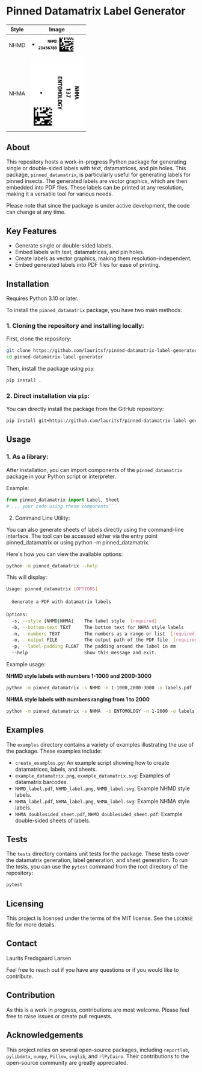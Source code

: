 # Pinned Datamatrix Label Generator


| Style | Image |
|-------|-------|
| NHMD  | <img src="examples/NHMD_label.png" alt="NHMD" width="120" /> | 
| NHMA  | <img src="examples/NHMA_label.png" alt="NHMA" width="140" style=""/> |



## About

This repository hosts a work-in-progress Python package for generating single or double-sided labels with text, datamatrices, and pin holes. This package, `pinned_datamatrix`, is particularly useful for generating labels for pinned insects. The generated labels are vector graphics, which are then embedded into PDF files. These labels can be printed at any resolution, making it a versatile tool for various needs.

Please note that since the package is under active development, the code can change at any time. 

## Key Features

- Generate single or double-sided labels.
- Embed labels with text, datamatrices, and pin holes.
- Create labels as vector graphics, making them resolution-independent.
- Embed generated labels into PDF files for ease of printing.

## Installation
Requires Python 3.10 or later.

To install the `pinned_datamatrix` package, you have two main methods:
### 1. Cloning the repository and installing locally:
First, clone the repository:
```bash	
git clone https://github.com/lauritsf/pinned-datamatrix-label-generator.git
cd pinned-datamatrix-label-generator
```
Then, install the package using `pip`:
```bash
pip install .
```
### 2. Direct installation via `pip`:
You can directly install the package from the GitHub repository:
```bash
pip install git+https://github.com/lauritsf/pinned-datamatrix-label-generator.git
```


## Usage
### 1. As a library:
After installation, you can import components of the `pinned_datamatrix` package in your Python script or interpreter.

Example:
```python
from pinned_datamatrix import Label, Sheet
# ... your code using these components```
```

2. Command Line Utility:

You can also generate sheets of labels directly using the command-line interface. The tool can be accessed either via the entry point pinned_datamatrix or using python -m pinned_datamatrix.

Here's how you can view the available options:

```bash
python -m pinned_datamatrix --help
```
This will display:

```bash
Usage: pinned_datamatrix [OPTIONS]

  Generate a PDF with datamatrix labels

Options:
  -s, --style [NHMD|NHMA]    The label style  [required]
  -b, --bottom-text TEXT     The bottom text for NHMA style labels
  -n, --numbers TEXT         The numbers as a range or list  [required]
  -o, --output FILE          The output path of the PDF file  [required]
  -p, --label-padding FLOAT  The padding around the label in mm
  --help                     Show this message and exit.
```

Example usage:

**NHMD style labels with numbers 1-1000 and 2000-3000**
```bash
python -m pinned_datamatrix -s NHMD -n 1-1000,2000-3000 -o labels.pdf
```

**NHMA style labels with numbers ranging from 1 to 2000**
```bash
python -m pinned_datamatrix -s NHMA  -b ENTOMOLOGY -n 1-2000 -o labels.pdf
```

## Examples

The `examples` directory contains a variety of examples illustrating the use of the package. These examples include:

- `create_examples.py`: An example script showing how to create datamatrices, labels, and sheets.
- `example_datamatrix.png`, `example_datamatrix.svg`: Examples of datamatrix barcodes.
- `NHMD_label.pdf`, `NHMD_label.png`, `NHMD_label.svg`: Example NHMD style labels.
- `NHMA_label.pdf`, `NHMA_label.png`, `NHMA_label.svg`: Example NHMA style labels.
- `NHMA_doublesided_sheet.pdf`, `NHMD_doublesided_sheet.pdf`: Example double-sided sheets of labels.


## Tests

The `tests` directory contains unit tests for the package. These tests cover the datamatrix generation, label generation, and sheet generation. To run the tests, you can use the `pytest` command from the root directory of the repository:

```bash
pytest
```

## Licensing

This project is licensed under the terms of the MIT license. See the `LICENSE` file for more details.

## Contact

Laurits Fredsgaard Larsen

Feel free to reach out if you have any questions or if you would like to contribute.

## Contribution

As this is a work in progress, contributions are most welcome. Please feel free to raise issues or create pull requests.

## Acknowledgements

This project relies on several open-source packages, including `reportlab`, `pylibdmtx`, `numpy`, `Pillow`, `svglib`, and `rlPyCairo`. Their contributions to the open-source community are greatly appreciated.